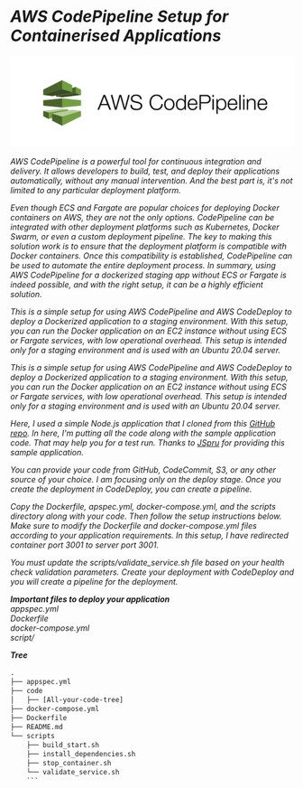 # *AWS CodePipeline Setup for Containerised  Applications*
<div style="text-align:center">
  <img src="CodePipeline.png" alt="description" />
</div>


*AWS CodePipeline is a powerful tool for continuous integration and delivery. It allows developers to build, test, and deploy their applications automatically, without any manual intervention. And the best part is, it's not limited to any particular deployment platform.*

*Even though ECS and Fargate are popular choices for deploying Docker containers on AWS, they are not the only options. CodePipeline can be integrated with other deployment platforms such as Kubernetes, Docker Swarm, or even a custom deployment pipeline. The key to making this solution work is to ensure that the deployment platform is compatible with Docker containers. Once this compatibility is established, CodePipeline can be used to automate the entire deployment process. In summary, using AWS CodePipeline for a dockerized staging app without ECS or Fargate is indeed possible, and with the right setup, it can be a highly efficient solution.*

*This is a simple setup for using AWS CodePipeline and AWS CodeDeploy to deploy a Dockerized application to a staging environment. With this setup, you can run the Docker application on an EC2 instance without using ECS or Fargate services, with low operational overhead. This setup is intended only for a staging environment and is used with an Ubuntu 20.04 server.*

*This is a simple setup for using AWS CodePipeline and AWS CodeDeploy to deploy a Dockerized application to a staging environment. With this setup, you can run the Docker application on an EC2 instance without using ECS or Fargate services, with low operational overhead. This setup is intended only for a staging environment and is used with an Ubuntu 20.04 server.*

*Here, I used a simple Node.js application that I cloned from this [GitHub repo](https://github.com/jspruance/musician-app.git). In here, I'm putting all the code along with the sample application code. That may help you for a test run. Thanks to [JSpru](https://github.com/jspruance) for providing this sample application.*

*You can provide your code from GitHub, CodeCommit, S3, or any other source of your choice. I am focusing only on the deploy stage. Once you create the deployment in CodeDeploy, you can create a pipeline.*

*Copy the Dockerfile, apspec.yml, docker-compose.yml, and the scripts directory along with your code. Then follow the setup instructions below. Make sure to modify the Dockerfile and docker-compose.yml files according to your application requirements. In this setup, I have redirected container port 3001 to server port 3001.*

*You must update the scripts/validate_service.sh file based on your health check validation parameters.*
*Create your deployment with CodeDeploy and you will create a pipeline for the deployment.*

***Important files to deploy your application***</br>
*appspec.yml* </br>
*Dockerfile*</br>
*docker-compose.yml*</br>
*script/*</br>

***Tree***
```
.
├── appspec.yml
├── code
│   ├── [All-your-code-tree]
├── docker-compose.yml
├── Dockerfile
├── README.md
└── scripts
    ├── build_start.sh
    ├── install_dependencies.sh
    ├── stop_container.sh
    └── validate_service.sh
    ```
